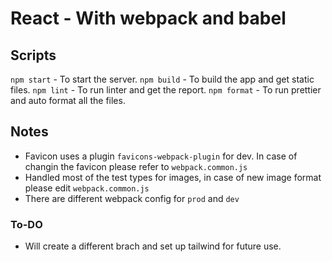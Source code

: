 # React - With webpack and babel

## Scripts

`npm start` - To start the server.
`npm build` - To build the app and get static files.
`npm lint` - To run linter and get the report.
`npm format` - To run prettier and auto format all the files.

## Notes

- Favicon uses a plugin `favicons-webpack-plugin` for dev. In case of changin the favicon please refer to `webpack.common.js`
- Handled most of the test types for images, in case of new image format please edit `webpack.common.js`
- There are different webpack config for `prod` and `dev`

### To-DO

- Will create a different brach and set up tailwind for future use. 
